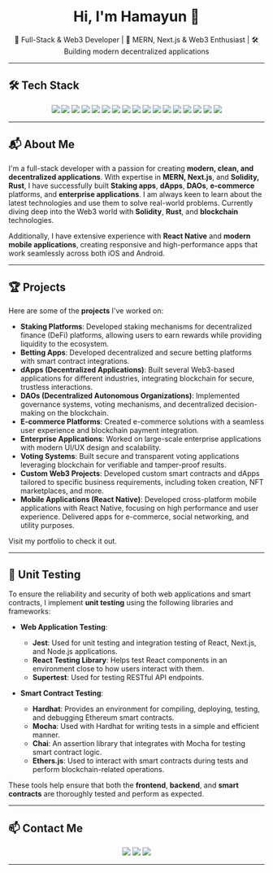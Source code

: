 <h1 align="center">Hi, I'm Hamayun 👋</h1>

<p align="center">🚀 Full-Stack & Web3 Developer | 🧠 MERN, Next.js & Web3 Enthusiast | 🛠️ Building modern decentralized applications</p>

---

## 🛠 Tech Stack

<p align="center">
  <!-- Frontend -->
  <img src="https://img.shields.io/badge/React-20232A?style=for-the-badge&logo=react&logoColor=61DAFB"/>
  <img src="https://img.shields.io/badge/Next.js-000000?style=for-the-badge&logo=nextdotjs&logoColor=white"/>
  <img src="https://img.shields.io/badge/Redux-593D88?style=for-the-badge&logo=redux&logoColor=white"/>
  <img src="https://img.shields.io/badge/TailwindCSS-38B2AC?style=for-the-badge&logo=tailwind-css&logoColor=white"/>

  <!-- Mobile -->
  <img src="https://img.shields.io/badge/React_Native-20232A?style=for-the-badge&logo=react&logoColor=61DAFB"/>

  <!-- Backend -->
  <img src="https://img.shields.io/badge/Node.js-339933?style=for-the-badge&logo=nodedotjs&logoColor=white"/>
  <img src="https://img.shields.io/badge/Express.js-404D59?style=for-the-badge"/>
  <img src="https://img.shields.io/badge/Rust-000000?style=for-the-badge&logo=rust&logoColor=white"/>

  <!-- Database -->
  <img src="https://img.shields.io/badge/MongoDB-4EA94B?style=for-the-badge&logo=mongodb&logoColor=white"/>
  <img src="https://img.shields.io/badge/PostgreSQL-336791?style=for-the-badge&logo=postgresql&logoColor=white"/>
  <img src="https://img.shields.io/badge/Prisma-2D3748?style=for-the-badge&logo=prisma&logoColor=white"/>
  <img src="https://img.shields.io/badge/Mongoose-8800E0?style=for-the-badge&logo=mongoose&logoColor=white"/>

  <!-- Blockchain -->
  <img src="https://img.shields.io/badge/Solidity-363636?style=for-the-badge&logo=solidity&logoColor=white"/>
  <img src="https://img.shields.io/badge/Hardhat-F9DC3E?style=for-the-badge&logo=ethereum&logoColor=black"/>
  <img src="https://img.shields.io/badge/Ethers.js-3C3C3D?style=for-the-badge&logo=ethereum&logoColor=white"/>
  <img src="https://img.shields.io/badge/IPFS-65C2CB?style=for-the-badge&logo=ipfs&logoColor=white"/>
  <img src="https://img.shields.io/badge/MetaMask-F6851B?style=for-the-badge&logo=metamask&logoColor=white"/>
</p>

---

## 📬 About Me

I'm a full-stack developer with a passion for creating **modern, clean, and decentralized applications**. With expertise in **MERN, Next.js**, and **Solidity, Rust**, I have successfully built **Staking apps**, **dApps**, **DAOs**, **e-commerce** platforms, and **enterprise applications**. I am always keen to learn about the latest technologies and use them to solve real-world problems. Currently diving deep into the Web3 world with **Solidity**, **Rust**, and **blockchain** technologies.

Additionally, I have extensive experience with **React Native** and **modern mobile applications**, creating responsive and high-performance apps that work seamlessly across both iOS and Android.

---

## 🏆 Projects

Here are some of the **projects** I've worked on:

- **Staking Platforms**: Developed staking mechanisms for decentralized finance (DeFi) platforms, allowing users to earn rewards while providing liquidity to the ecosystem.
- **Betting Apps**: Developed decentralized and secure betting platforms with smart contract integrations.
- **dApps (Decentralized Applications)**: Built several Web3-based applications for different industries, integrating blockchain for secure, trustless interactions.
- **DAOs (Decentralized Autonomous Organizations)**: Implemented governance systems, voting mechanisms, and decentralized decision-making on the blockchain.
- **E-commerce Platforms**: Created e-commerce solutions with a seamless user experience and blockchain payment integration.
- **Enterprise Applications**: Worked on large-scale enterprise applications with modern UI/UX design and scalability.
- **Voting Systems**: Built secure and transparent voting applications leveraging blockchain for verifiable and tamper-proof results.
- **Custom Web3 Projects**: Developed custom smart contracts and dApps tailored to specific business requirements, including token creation, NFT marketplaces, and more.
- **Mobile Applications (React Native)**: Developed cross-platform mobile applications with React Native, focusing on high performance and user experience. Delivered apps for e-commerce, social networking, and utility purposes.

Visit my portfolio to check it out.

---

## 🧪 Unit Testing

To ensure the reliability and security of both web applications and smart contracts, I implement **unit testing** using the following libraries and frameworks:

- **Web Application Testing**:
  - **Jest**: Used for unit testing and integration testing of React, Next.js, and Node.js applications.
  - **React Testing Library**: Helps test React components in an environment close to how users interact with them.
  - **Supertest**: Used for testing RESTful API endpoints.

- **Smart Contract Testing**:
  - **Hardhat**: Provides an environment for compiling, deploying, testing, and debugging Ethereum smart contracts.
  - **Mocha**: Used with Hardhat for writing tests in a simple and efficient manner.
  - **Chai**: An assertion library that integrates with Mocha for testing smart contract logic.
  - **Ethers.js**: Used to interact with smart contracts during tests and perform blockchain-related operations.

These tools help ensure that both the **frontend**, **backend**, and **smart contracts** are thoroughly tested and perform as expected.

---

## 📫 Contact Me

<p align="center">
  <a href="https://hamayun.netlify.app" target="_blank"><img src="https://img.shields.io/badge/Portfolio-000?style=for-the-badge&logo=vercel&logoColor=white"/></a>
  <a href="mailto:hamayunsafdar1947@gmail.com"><img src="https://img.shields.io/badge/Email-D14836?style=for-the-badge&logo=gmail&logoColor=white"/></a>
  <a href="https://www.linkedin.com/in/hamayun-safdar-gill-692706182/" target="_blank"><img src="https://img.shields.io/badge/LinkedIn-0077B5?style=for-the-badge&logo=linkedin&logoColor=white"/></a>
</p>

---
